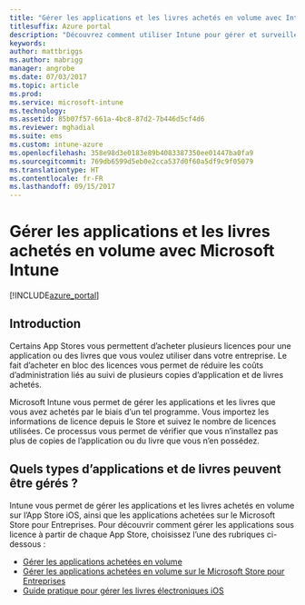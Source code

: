 ```yaml
---
title: "Gérer les applications et les livres achetés en volume avec Intune"
titlesuffix: Azure portal
description: "Découvrez comment utiliser Intune pour gérer et surveiller votre utilisation des applications et des livres achetés en volume dans des App Stores."
keywords: 
author: mattbriggs
ms.author: mabrigg
manager: angrobe
ms.date: 07/03/2017
ms.topic: article
ms.prod: 
ms.service: microsoft-intune
ms.technology: 
ms.assetid: 85b07f57-661a-4bc8-87d2-7b446d5cf4d6
ms.reviewer: mghadial
ms.suite: ems
ms.custom: intune-azure
ms.openlocfilehash: 358e98d3e0183e89b4083387350ee01447ba0fa9
ms.sourcegitcommit: 769db6599d5eb0e2cca537d0f60a5df9c9f05079
ms.translationtype: HT
ms.contentlocale: fr-FR
ms.lasthandoff: 09/15/2017
---
```

# <a name="manage-volume-purchased-apps-and-books-with-microsoft-intune"></a>Gérer les applications et les livres achetés en volume avec Microsoft Intune

[!INCLUDE[azure_portal](./includes/azure_portal.md)]

## <a name="introduction"></a>Introduction

Certains App Stores vous permettent d’acheter plusieurs licences pour une application ou des livres que vous voulez utiliser dans votre entreprise. Le fait d’acheter en bloc des licences vous permet de réduire les coûts d’administration liés au suivi de plusieurs copies d’application et de livres achetés.

Microsoft Intune vous permet de gérer les applications et les livres que vous avez achetés par le biais d’un tel programme. Vous importez les informations de licence depuis le Store et suivez le nombre de licences utilisées. Ce processus vous permet de vérifier que vous n’installez pas plus de copies de l’application ou du livre que vous n’en possédez.

## <a name="which-types-of-apps-and-books-can-you-manage"></a>Quels types d’applications et de livres peuvent être gérés ?

Intune vous permet de gérer les applications et les livres achetés en volume sur l’App Store iOS, ainsi que les applications achetées sur le Microsoft Store pour Entreprises. Pour découvrir comment gérer les applications sous licence à partir de chaque App Store, choisissez l’une des rubriques ci-dessous :

- [Gérer les applications achetées en volume](vpp-apps-ios.md)
- [Gérer les applications achetées en volume sur le Microsoft Store pour Entreprises](windows-store-for-business.md)
- [Guide pratique pour gérer les livres électroniques iOS](vpp-ebooks-ios.md)
